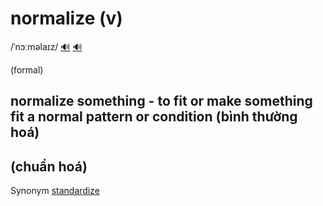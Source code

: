 # normalize (v)

/ˈnɔːməlaɪz/ [🔊](https://www.oxfordlearnersdictionaries.com/media/english/uk_pron/n/nor/norma/normalize__gb_1.mp3) [🔊](https://www.oxfordlearnersdictionaries.com/media/english/us_pron/n/nor/norma/normalize__us_1.mp3)

(formal)

## normalize something - to fit or make something fit a normal pattern or condition (bình thường hoá)

## (chuẩn hoá)

Synonym [standardize]()